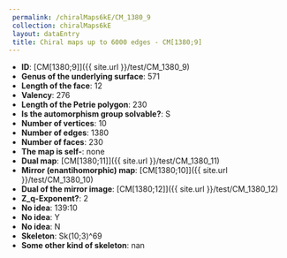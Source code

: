 ```yaml
--- 
 permalink: /chiralMaps6kE/CM_1380_9 
 collection: chiralMaps6kE
 layout: dataEntry
 title: Chiral maps up to 6000 edges - CM[1380;9]
---
```


- **ID**: [CM[1380;9]]({{ site.url }}/test/CM_1380_9)
- **Genus of the underlying surface**: 571
- **Length of the face**: 12
- **Valency**: 276
- **Length of the Petrie polygon**: 230
- **Is the automorphism group solvable?**: S
- **Number of vertices**: 10
- **Number of edges**: 1380
- **Number of faces**: 230
- **The map is self-**: none
- **Dual map**: [CM[1380;11]]({{ site.url }}/test/CM_1380_11)
- **Mirror (enantihomorphic) map**: [CM[1380;10]]({{ site.url }}/test/CM_1380_10)
- **Dual of the mirror image**: [CM[1380;12]]({{ site.url }}/test/CM_1380_12)
- **Z_q-Exponent?**: 2
- **No idea**:  139:10
- **No idea**: Y
- **No idea**: N
- **Skeleton**: Sk(10;3)^69
- **Some other kind of skeleton**: nan
